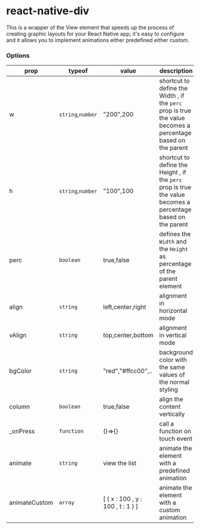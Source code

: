 # react-native-div
This is a wrapper of the View element that speeds up the process of creating graphic layouts for your React Native app; it's easy to configure and it allows you to implement animations either predefined either custom.

### Options

prop | typeof | value | description
------ | ---- | ------- | ----
w | `string`,`number` | "200",200 | shortcut to define the Width , if the `perc` prop is true the value becomes a percentage based on the parent
h | `string`,`number` | "100",100 | shortcut to define the Height , if the `perc` prop is true the value becomes a percentage based on the parent
perc | `boolean` | true,false | defines the `Width` and the `Height` as percentage of the parent element 
align | `string` | left,center,right | alignment in horizontal mode
vAlign | `string` | top,center,bottom | alignment in vertical mode
bgColor | `string` | "red","#ffcc00",.. | background color with the same values of the normal styling
column | `boolean` | true,false | align the content vertically
_onPress | `function` | ()=>{} | call a function on touch event
animate | `string` | view the list | animate the element with a predefined animation
animateCustom | `array` | [ { x : 100 , y : 100 , t : 1 } ] | animate the element with a custom animation

